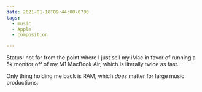 ```yaml
---
date: 2021-01-18T09:44:00-0700
tags:
  - music
  - Apple
  - composition

---
```


Status: not far from the point where I just sell my iMac in favor of running a 5k monitor off of my M1 MacBook Air, which is literally twice as fast.

Only thing holding me back is RAM, which *does* matter for large music productions.